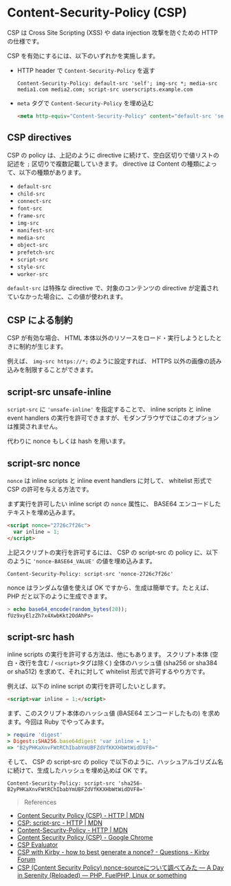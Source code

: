 # Content-Security-Policy (CSP)

CSP は Cross Site Scripting (XSS) や data injection 攻撃を防ぐための HTTP の仕様です。

CSP を有効にするには、以下のいずれかを実施します。

- HTTP header で `Content-Security-Policy` を返す

   ```http
   Content-Security-Policy: default-src 'self'; img-src *; media-src media1.com media2.com; script-src userscripts.example.com
   ```

- `meta` タグで `Content-Security-Policy` を埋め込む

   ```html
   <meta http-equiv="Content-Security-Policy" content="default-src 'self'; img-src https://*; child-src 'none';">
   ```


## CSP directives

CSP の policy は、上記のように directive に続けて、空白区切りで値リストの記述を `;` 区切りで複数記載していきます。
directive は Content の種類によって、以下の種類があります。

- `default-src`
- `child-src`
- `connect-src`
- `font-src`
- `frame-src`
- `img-src`
- `manifest-src`
- `media-src`
- `object-src`
- `prefetch-src`
- `script-src`
- `style-src`
- `worker-src`

`default-src` は特殊な directive で、対象のコンテンツの directive が定義されていなかった場合に、この値が使われます。


## CSP による制約

CSP が有効な場合、 HTML 本体以外のリソースをロード・実行しようとしたときに制約が生じます。

例えば、 `img-src https://*;` のように設定すれば、 HTTPS 以外の画像の読み込みを制限することができます。


## script-src unsafe-inline

`script-src` に `'unsafe-inline'` を指定することで、 inline scripts と inline event handlers の実行を許可できますが、モダンブラウザではこのオプションは推奨されません。

代わりに nonce もしくは hash を用います。


## script-src nonce

`nonce` は inline scripts と inline event handlers に対して、 whitelist 形式で CSP の許可を与える方法です。

まず実行を許可したい inline script の `nonce` 属性に、 BASE64 エンコードしたテキストを埋め込みます。

```html
<script nonce="2726c7f26c">
  var inline = 1;
</script>
```

上記スクリプトの実行を許可するには、 CSP の script-src の policy に、以下のように `'nonce-BASE64_VALUE'` の値を埋め込みます。

```http
Content-Security-Policy: script-src 'nonce-2726c7f26c'
```

nonce はランダムな値を使えば OK ですから、生成は簡単です。たとえば、 PHP だと以下のように生成できます。

```php
> echo base64_encode(random_bytes(20));
fUz9xyElzZh7x4XwbKkt2OdAhPs=
```


## script-src hash

inline scripts の実行を許可する方法は、他にもあります。
スクリプト本体 (空白・改行を含む / `<script>`タグは除く) 全体のハッシュ値 (sha256 or sha384 or sha512) を求めて、それに対して whitelist 形式で許可するやり方です。

例えば、以下の inline script の実行を許可したいとします。

```html
<script>var inline = 1;</script>
```

まず、このスクリプト本体のハッシュ値 (BASE64 エンコードしたもの) を求めます。今回は Ruby でやってみます。

```ruby
> require 'digest'
> Digest::SHA256.base64digest 'var inline = 1;'
=> "B2yPHKaXnvFWtRChIbabYmUBFZdVfKKXHbWtWidDVF8="
```

そして、 CSP の script-src の policy で以下のように、ハッシュアルゴリズム名に続けて、生成したハッシュを埋め込めば OK です。

```http
Content-Security-Policy: script-src 'sha256-B2yPHKaXnvFWtRChIbabYmUBFZdVfKKXHbWtWidDVF8='
```

> References

- [Content Security Policy (CSP) - HTTP | MDN](https://developer.mozilla.org/en-US/docs/Web/HTTP/CSP)
- [CSP: script-src - HTTP | MDN](https://developer.mozilla.org/en-US/docs/Web/HTTP/Headers/Content-Security-Policy/script-src)
- [Content-Security-Policy - HTTP | MDN](https://developer.mozilla.org/en-US/docs/Web/HTTP/Headers/Content-Security-Policy)
- [Content Security Policy (CSP) - Google Chrome](https://developer.chrome.com/extensions/contentSecurityPolicy)
- [CSP Evaluator](https://csp-evaluator.withgoogle.com/)
- [CSP with Kirby - how to best generate a nonce? - Questions - Kirby Forum](https://forum.getkirby.com/t/csp-with-kirby-how-to-best-generate-a-nonce/8010/3)
- [CSP (Content Security Policy) nonce-sourceについて調べてみた — A Day in Serenity (Reloaded) — PHP, FuelPHP, Linux or something](http://blog.a-way-out.net/blog/2014/10/28/csp-nonce-source/)
